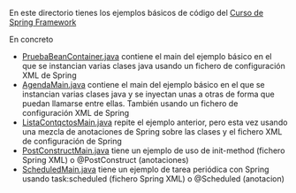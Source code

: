 En este directorio tienes los ejemplos básicos de código del [Curso de Spring Framework](https://chuidiang.org/index.php?title=Categor%C3%ADa:Curso_Spring_Framework)

En concreto

* [PruebaBeanContainer.java](https://github.com/chuidiang/chuidiang-ejemplos/blob/master/JAVA/SPRING-FRAMEWORK/spring-core/src/main/java/com/chuidiang/pruebas/spring/PruebaBeanContainer.java) 
contiene el main del ejemplo básico en el que se instancian varias clases java usando un fichero de configuración 
XML de Spring
* [AgendaMain.java](https://github.com/chuidiang/chuidiang-ejemplos/blob/master/JAVA/SPRING-FRAMEWORK/spring-core/src/main/java/com/chuidiang/pruebas/spring/AgendaMain.java)
contiene el main del ejemplo básico en el que se instancian varias clases java y se inyectan unas a otras de forma
que puedan llamarse entre ellas. También usando un fichero de configuración XML de Spring
* [ListaContqctosMain.java](https://github.com/chuidiang/chuidiang-ejemplos/blob/master/JAVA/SPRING-FRAMEWORK/spring-core/src/main/java/com/chuidiang/pruebas/annotated_spring/ListaContactosMain.java) repite el ejemplo anterior, pero esta vez usando una mezcla de anotaciones de Spring sobre
las clases y el fichero XML de configuración de Spring
* [PostConstructMain.java](https://github.com/chuidiang/chuidiang-ejemplos/blob/master/JAVA/SPRING-FRAMEWORK/spring-core/src/main/java/com/chuidiang/pruebas/postconstruct/PostConstructMain.java) tiene un ejemplo de uso de init-method (fichero Spring XML) o @PostConstruct (anotaciones)
* [ScheduledMain.java](https://github.com/chuidiang/chuidiang-ejemplos/blob/master/JAVA/SPRING-FRAMEWORK/spring-core/src/main/java/com/chuidiang/pruebas/scheduled/ScheduledMain.java) tiene un ejemplo de tarea periódica con Spring usando task:scheduled (fichero Spring XML) o @Scheduled (anotacion)